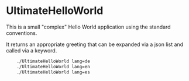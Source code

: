 # UltimateHelloWorld

This is a small "complex" Hello World application using the standard conventions.

It returns an appropriate greeting that can be expanded via a json list and called via a keyword.


```bash
    ./UltimateHelloWorld lang=de
    ./UltimateHelloWorld lang=en
    ./UltimateHelloWorld lang=es
```